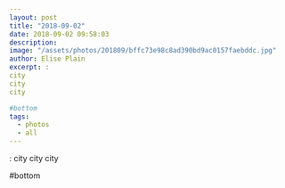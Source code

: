 ```yaml
---
layout: post
title: "2018-09-02"
date: 2018-09-02 09:58:03
description: 
image: "/assets/photos/201809/bffc73e98c8ad390bd9ac0157faebddc.jpg"
author: Elise Plain
excerpt: :
city
city
city

#bottom
tags: 
  - photos
  - all
---
```


:
city
city
city

#bottom
<p></p>
